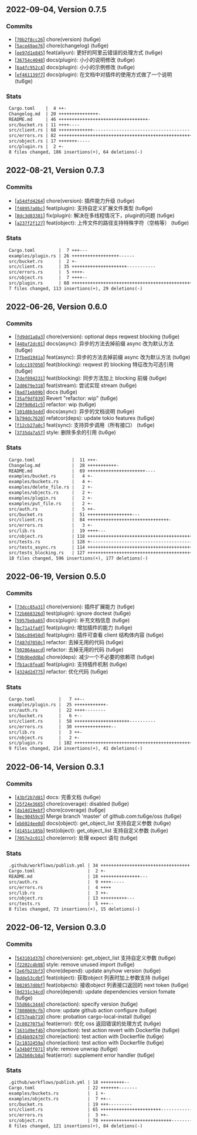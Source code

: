 ## 2022-09-04, Version 0.7.5
### Commits
- [[`70b2f8cc26`](https://github.com/tu6ge/oss/commit/70b2f8cc269068ae491a0d02fe80da5543ca1b6c)] chore(version) (tu6ge)
- [[`5ace49ae76`](https://github.com/tu6ge/oss/commit/5ace49ae76a0935031b14d3bb28c5286d5311c87)] chore(changelog) (tu6ge)
- [[`ee97d1e845`](https://github.com/tu6ge/oss/commit/ee97d1e845bee0c24caa259fc33374a72bd0220e)] feat(aliyun): 更好的阿里云错误的处理方式 (tu6ge)
- [[`36754c4048`](https://github.com/tu6ge/oss/commit/36754c4048d19c62beb2eaaffc6cb81b7d0d4869)] docs(plugin): 小小的说明修改 (tu6ge)
- [[`6a4fc952c4`](https://github.com/tu6ge/oss/commit/6a4fc952c4aa194d397a846a26b5b4bd245099a4)] docs(plugin): 小小的示例修改 (tu6ge)
- [[`ef461139f7`](https://github.com/tu6ge/oss/commit/ef461139f79eb0ea0baa1dfbb47c7368b2b66d23)] docs(plugin): 在文档中对插件的使用方式做了一个说明 (tu6ge)

### Stats
```diff
 Cargo.toml    |  4 ++-
 Changelog.md  | 20 +++++++++++++++-
 README.md     | 46 ++++++++++++++++++++++++++++++++++-
 src/bucket.rs | 11 ++++----
 src/client.rs | 68 +++++++++++++-------------------------------------
 src/errors.rs | 82 +++++++++++++++++++++++++++++++++++++++++++++++++++++++++++-
 src/object.rs | 17 +++++++-----
 src/plugin.rs |  2 +-
 8 files changed, 186 insertions(+), 64 deletions(-)
```


## 2022-08-21, Version 0.7.3
### Commits
- [[`a54dfd4264`](https://github.com/tu6ge/oss/commit/a54dfd4264d4a221a25ec94ca7a9719489056424)] chore(version): 插件能力升级 (tu6ge)
- [[`f48957a0bc`](https://github.com/tu6ge/oss/commit/f48957a0bc3e5d4ccc31fd672094376838e3d3a8)] feat(plugin): 支持自定义扩展文件类型 (tu6ge)
- [[`8dc3d83381`](https://github.com/tu6ge/oss/commit/8dc3d8338161300b6aa6db4d26f2611f39272c7c)] fix(plugin): 解决在多线程情况下，plugin的问题 (tu6ge)
- [[`a237f2f127`](https://github.com/tu6ge/oss/commit/a237f2f1279a4da9f3186f7dd1338523a446e796)] feat(object): 上传文件的路径支持特殊字符（空格等） (tu6ge)

### Stats
```diff
 Cargo.toml         |  7 +++---
 examples/plugin.rs | 26 ++++++++++++++++++------
 src/bucket.rs      |  2 +-
 src/client.rs      | 35 +++++++++++++++++++++-----------
 src/errors.rs      |  5 ++++-
 src/object.rs      |  7 ++++--
 src/plugin.rs      | 60 ++++++++++++++++++++++++++++++++++++++++++++++++++-----
 7 files changed, 113 insertions(+), 29 deletions(-)
```


## 2022-06-26, Version 0.6.0
### Commits
- [[`fd9dd1a8a3`](https://github.com/tu6ge/oss/commit/fd9dd1a8a31e5cc92d8411799bc400b7deb5cef2)] chore(version): optional deps reqwest blocking (tu6ge)
- [[`440af2dc01`](https://github.com/tu6ge/oss/commit/440af2dc01e5089fb493d5ec2c9f35947eb9b316)] docs(async): 异步的方法去掉前缀 async 改为默认方法 (tu6ge)
- [[`7fbed1941a`](https://github.com/tu6ge/oss/commit/7fbed1941afad74e4b61d8209a6a0e276398a057)] feat(async): 异步的方法去掉前缀 async 改为默认方法 (tu6ge)
- [[`cdcc197050`](https://github.com/tu6ge/oss/commit/cdcc1970504855b034cbe68d466e6993049f8d03)] feat(blocking): reqwest 的 blocking 特征改为可选引用 (tu6ge)
- [[`7def094231`](https://github.com/tu6ge/oss/commit/7def09423198985ed746e390aaf61b82aa7d86e0)] feat(blocking): 同步方法加上 blocking 前缀 (tu6ge)
- [[`2d0679e318`](https://github.com/tu6ge/oss/commit/2d0679e3183caa37579dd07e1ac3c686266bc073)] feat(stream): 尝试实现 stream (tu6ge)
- [[`0ad71eb09b`](https://github.com/tu6ge/oss/commit/0ad71eb09b76027deb867d32a109a73cad27f855)] docs (tu6ge)
- [[`35af9df839`](https://github.com/tu6ge/oss/commit/35af9df839c35cad5464babc7b1ad229721b3b79)] Revert "refactor: wip" (tu6ge)
- [[`29f9d6d1c5`](https://github.com/tu6ge/oss/commit/29f9d6d1c53e29befa30fd3ff95f8a9b5d3d7aa5)] refactor: wip (tu6ge)
- [[`101d8b3edd`](https://github.com/tu6ge/oss/commit/101d8b3edde0612a325d7b9bb3eb464a925ddd74)] docs(async): 异步的文档说明 (tu6ge)
- [[`b794dc7620`](https://github.com/tu6ge/oss/commit/b794dc7620e28ebda1b14cb444a1fe4841d3f23f)] refatcor(deps): update tokio features (tu6ge)
- [[`f12cb27a0c`](https://github.com/tu6ge/oss/commit/f12cb27a0c7871d1c8c5b432e25077c615dc7e99)] feat(sync): 支持异步调用（所有接口） (tu6ge)
- [[`3735da7a57`](https://github.com/tu6ge/oss/commit/3735da7a57b86b32dbd6168e7d8dc41b2ca2a5d7)] style: 删除多余的引用 (tu6ge)

### Stats
```diff
 Cargo.toml              |  11 +++-
 Changelog.md            |  28 +++++++++++-
 README.md               |  69 ++++++++++++++++++++++----
 examples/bucket.rs      |   4 +-
 examples/buckets.rs     |   4 +-
 examples/delete_file.rs |   2 +-
 examples/objects.rs     |   2 +-
 examples/plugin.rs      |   2 +-
 examples/put_file.rs    |   2 +-
 src/auth.rs             |   5 ++-
 src/bucket.rs           |  51 +++++++++++++++++---
 src/client.rs           |  84 +++++++++++++++++++++++++++++++-
 src/errors.rs           |   3 +-
 src/lib.rs              |  19 ++++---
 src/object.rs           | 118 ++++++++++++++++++++++++++++++++++++++++-----
 src/tests.rs            | 128 +-------------------------------------------------
 src/tests_async.rs      | 114 ++++++++++++++++++++++++++++++++++++++++++++-
 src/tests_blocking.rs   | 127 +++++++++++++++++++++++++++++++++++++++++++++++++-
 18 files changed, 596 insertions(+), 177 deletions(-)
```


## 2022-06-19, Version 0.5.0
### Commits
- [[`73dcc85a31`](https://github.com/tu6ge/oss/commit/73dcc85a31c3bc2e6b6ae3c79ae8cd9597027e8a)] chore(version): 插件扩展能力 (tu6ge)
- [[`72b668326d`](https://github.com/tu6ge/oss/commit/72b668326d6918b824d5d93e01d7b4e07c847320)] test(plugin): ignore doctest (tu6ge)
- [[`5957beba65`](https://github.com/tu6ge/oss/commit/5957beba652d3a1bb0debb44e20b15222518b0e1)] docs(plugin): 补充文档信息 (tu6ge)
- [[`bc71a1fadf`](https://github.com/tu6ge/oss/commit/bc71a1fadf67217df601bc273555f3cd887efad7)] feat(plugin): 增加插件的能力 (tu6ge)
- [[`5b6c89450d`](https://github.com/tu6ge/oss/commit/5b6c89450ddcc542a2595e910427ff1a6b51067d)] feat(plugin): 插件可查看 client 结构体内容 (tu6ge)
- [[`f487d7050c`](https://github.com/tu6ge/oss/commit/f487d7050c01e58326f60e7cbb2ddfdc8aabf1d3)] refactor: 去掉无用的代码 (tu6ge)
- [[`502864aacd`](https://github.com/tu6ge/oss/commit/502864aacd0d1de3530b8d95d032fc7329985b0a)] refactor: 去掉无用的代码 (tu6ge)
- [[`f9b9bedd8a`](https://github.com/tu6ge/oss/commit/f9b9bedd8a8e43d7500de7eba365886ea3a48078)] chore(deps): 减少一个不必要的依赖项 (tu6ge)
- [[`fb1ac8fea8`](https://github.com/tu6ge/oss/commit/fb1ac8fea8f969a67f270dc198cad9ab80c98df1)] feat(plugin): 支持插件机制 (tu6ge)
- [[`4324d2d775`](https://github.com/tu6ge/oss/commit/4324d2d775dbef68ba04bd5c6f70681a977a0268)] refactor: 优化代码 (tu6ge)

### Stats
```diff
 Cargo.toml         |   7 ++--
 examples/plugin.rs |  25 ++++++++++++-
 src/auth.rs        |  22 ++++--------
 src/bucket.rs      |   6 +--
 src/client.rs      |  58 +++++++++++++++++++++----------
 src/errors.rs      |  30 ++++++++++++++--
 src/lib.rs         |   3 ++-
 src/object.rs      |   2 +-
 src/plugin.rs      | 102 ++++++++++++++++++++++++++++++++++++++++++++++++++++++-
 9 files changed, 214 insertions(+), 41 deletions(-)
```


## 2022-06-14, Version 0.3.1
### Commits
- [[`43bf2b7d81`](https://github.com/tu6ge/oss/commit/43bf2b7d8137204e629c9b6847cbd29768a122d2)] docs: 完善文档 (tu6ge)
- [[`25f24e3665`](https://github.com/tu6ge/oss/commit/25f24e36654a477b5733ac4110cc1b5f30c332d0)] chore(coverage): disabled (tu6ge)
- [[`da14d19ebf`](https://github.com/tu6ge/oss/commit/da14d19ebf62b491e0f6ac22ec1822ba44fefc69)] chore(coverage) (tu6ge)
- [[`0ec90459c9`](https://github.com/tu6ge/oss/commit/0ec90459c98446a2cd6f50c06ee5e24039738384)] Merge branch 'master' of github.com:tu6ge/oss (tu6ge)
- [[`eb6024ee0d`](https://github.com/tu6ge/oss/commit/eb6024ee0db7031f1a6c33a5dddf15fe4e86e5ba)] docs(object): get_object_list 支持自定义参数 (tu6ge)
- [[`d1451c185b`](https://github.com/tu6ge/oss/commit/d1451c185b2b1690fdb4f3ec5c0896a2b0d66607)] test(object): get_object_list 支持自定义参数 (tu6ge)
- [[`7057e2c011`](https://github.com/tu6ge/oss/commit/7057e2c011249883fb903af9e2875f290c2310e4)] chore(error): 处理 expect 语句 (tu6ge)

### Stats
```diff
 .github/workflows/publish.yml | 34 ++++++++++++++++++++++++++++++++++
 Cargo.toml                    |  2 +-
 README.md                     | 18 +++++++++++++++---
 src/auth.rs                   |  9 ++++-----
 src/errors.rs                 |  4 ++++
 src/lib.rs                    |  3 ++-
 src/object.rs                 | 13 ++++++++++---
 src/tests.rs                  |  5 +++--
 8 files changed, 73 insertions(+), 15 deletions(-)
```


## 2022-06-12, Version 0.3.0
### Commits
- [[`543101d37b`](https://github.com/tu6ge/oss/commit/543101d37b7b72ae7064a1604d1558cf6afaadad)] chore(version): get_object_list 支持自定义参数 (tu6ge)
- [[`f2202c4b98`](https://github.com/tu6ge/oss/commit/f2202c4b9814e380ee06139520b45522eb1a9bbf)] style: remove unused import (tu6ge)
- [[`2e6fb21bf3`](https://github.com/tu6ge/oss/commit/2e6fb21bf35653c33784b9ff111b91ed51a8c50d)] chore(depend): update anyhow version (tu6ge)
- [[`bdde53cdbf`](https://github.com/tu6ge/oss/commit/bdde53cdbf866886d9455be30c6eb4c821e94bb1)] feat(object): 获取object 列表时加上参数支持 (tu6ge)
- [[`082857d0bf`](https://github.com/tu6ge/oss/commit/082857d0bfee62208901007a045f07fd6474ce28)] feat(objects): 接收object 列表接口返回的 next token (tu6ge)
- [[`0d231c34cd`](https://github.com/tu6ge/oss/commit/0d231c34cde60b380971f1c3308209ce105c1261)] chore(depend): update dependencies version fomate (tu6ge)
- [[`55d66c3444`](https://github.com/tu6ge/oss/commit/55d66c3444d07bcf44c28ba1ee48f4f45be1b13c)] chore(action): specify version (tu6ge)
- [[`7808069cfb`](https://github.com/tu6ge/oss/commit/7808069cfb5f541d058d6b73d66dc53b861472c1)] chore: update github action configure (tu6ge)
- [[`d757eab719`](https://github.com/tu6ge/oss/commit/d757eab71911776f46cac099f8782feeeae4de74)] chore: probation cargo-local-install (tu6ge)
- [[`2c8027075a`](https://github.com/tu6ge/oss/commit/2c8027075a9ec469265d986ecafd788d86f08f50)] feat(error): 优化 oss 返回错误的处理方式 (tu6ge)
- [[`1631d9ef4b`](https://github.com/tu6ge/oss/commit/1631d9ef4bd2a9cfe35ed0f180959b4d104b4e7f)] chore(action): test action revert with Dockerfile (tu6ge)
- [[`d54bb92479`](https://github.com/tu6ge/oss/commit/d54bb924797f7face68479d65b4b86cac9e45098)] chore(action): test action with Dockerfile (tu6ge)
- [[`2c1832459a`](https://github.com/tu6ge/oss/commit/2c1832459a1644625f39cc053dbbcdcf1bbcf0e5)] chore(action): test action with Dockerfile (tu6ge)
- [[`a34b0ff071`](https://github.com/tu6ge/oss/commit/a34b0ff07105d737a2d2df150006b80dc7e2d3d6)] style: remove unwrap (tu6ge)
- [[`262b60cb8a`](https://github.com/tu6ge/oss/commit/262b60cb8a5073a030376c44266840b4d2612d98)] feat(error): supplement error handler (tu6ge)

### Stats
```diff
 .github/workflows/publish.yml | 18 +++++++++--
 Cargo.toml                    | 22 +++++++-------
 examples/buckets.rs           |  1 +-
 examples/objects.rs           |  7 ++--
 src/bucket.rs                 | 19 +++---------
 src/client.rs                 | 65 +++++++++++++++++++++++------------------
 src/errors.rs                 |  3 ++-
 src/object.rs                 | 70 +++++++++++++++++++++++++++-----------------
 8 files changed, 121 insertions(+), 84 deletions(-)
```


